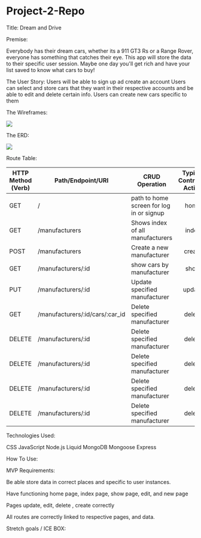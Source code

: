 # Project-2-Repo
Title:
Dream and Drive

Premise: 

Everybody has their dream cars, whether its a 911 GT3 Rs or a Range Rover, everyone has something that catches their eye.
This app will store the data to their specific user session. Maybe one day you'll get rich and have your list saved to know what cars to buy!

The User Story:
Users will be able to sign up ad create an account
Users can select and store cars that they want in their respective accounts and be able to edit and delete certain info.
Users can create new cars specific to them


The Wireframes:
 

<img src='https://i.imgur.com/57Bzal7.png'>

The ERD: 

<img src='https://i.imgur.com/JTNNwfe.png'>


Route Table:

HTTP Method<br>(Verb) | Path/Endpoint/URI  | CRUD Operation | Typical<br>Controller Action |
-----------|------------------|------------------|:---:|
GET     | /                    | path to home screen for log in or signup | home |
GET     | /manufacturers       | Shows index of all manufacturers | index |
POST    | /manufacturers       | Create a new manufacturer | create |
GET     | /manufacturers/:id   | show cars by manufacturer  | show |
PUT     | /manufacturers/:id   | Update specified manufacturer  | update |
GET     | /manufacturers/:id/cars/:car_id  | Delete specified manufacturer | delete |
DELETE  | /manufacturers/:id   | Delete specified manufacturer | delete |
DELETE  | /manufacturers/:id   | Delete specified manufacturer | delete |
DELETE  | /manufacturers/:id   | Delete specified manufacturer | delete |
DELETE  | /manufacturers/:id   | Delete specified manufacturer | delete |

Technologies Used:

CSS
JavaScript
Node.js
Liquid
MongoDB
Mongoose
Express

How To Use:


MVP Requirements:

Be able store data in correct places and specific to user instances.

Have functioning home page, index page, show page, edit, and new page

Pages update, edit, delete , create correctly

All routes are correctly linked to respective pages, and data.


Stretch goals / ICE BOX: